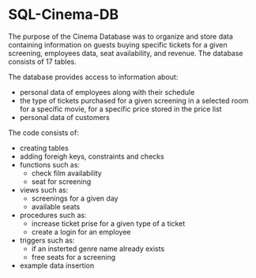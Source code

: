 # SQL-Cinema-DB

The purpose of the Cinema Database was to organize and store data containing information on guests buying specific tickets for a given screening, employees data, seat availability, and revenue.
The database consists of 17 tables.

The database provides access to information about:
- personal data of employees along with their schedule
- the type of tickets purchased for a given screening in a selected room for a specific movie, for a specific price stored in the price list
- personal data of customers

The code consists of:
- creating tables
- adding foreigh keys, constraints and checks
- functions such as:
  - check film availability
  - seat for screening
- views such as:
  - screenings for a given day
  - available seats
- procedures such as:
  - increase ticket prise for a given type of a ticket
  - create a login for an employee
- triggers such as:
  - if an insterted genre name already exists
  - free seats for a screening
- example data insertion

